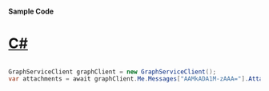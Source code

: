 #### Sample Code
# [C#](#tab/Csharp)

```C#

GraphServiceClient graphClient = new GraphServiceClient();
var attachments = await graphClient.Me.Messages["AAMkADA1M-zAAA="].Attachments["AAMkADA1M-CJKtzmnlcqVgqI="].Request().GetAsync();

```